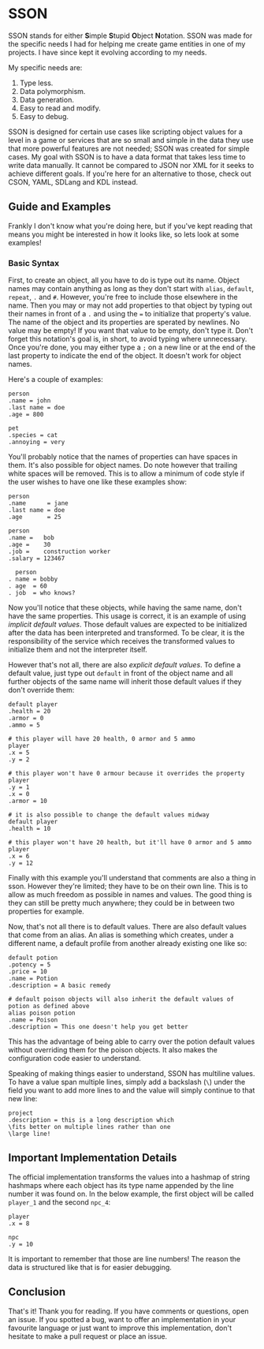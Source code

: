 # SSON
SSON stands for either **S**imple **S**tupid **O**bject **N**otation. SSON was made for the specific needs I had for helping me create game entities in one of my projects. I have since kept it evolving according to my needs.

My specific needs are:
1. Type less.
2. Data polymorphism.
3. Data generation.
4. Easy to read and modify.
5. Easy to debug.

SSON is designed for certain use cases like scripting object values for a level in a game or services that are so small and simple in the data they use that more powerful features are not needed; SSON was created for simple cases. My goal with SSON is to have a data format that takes less time to write data manually. It cannot be compared to JSON nor XML for it seeks to achieve different goals. If you're here for an alternative to those, check out CSON, YAML, SDLang and KDL instead. 

## Guide and Examples
Frankly I don't know what you're doing here, but if you've kept reading that means you might be interested in how it looks like, so lets look at some examples!

### Basic Syntax
First, to create an object, all you have to do is type out its name. Object names may contain anything as long as they don't start with `alias`, `default`, `repeat`, `.` and `#`. However, you're free to include those elsewhere in the name. Then you may or may not add properties to that object by typing out their names in front of a `.` and using the `=` to initialize that property's value. The name of the object and its properties are sperated by newlines. No value may be empty! If you want that value to be empty, don't type it. Don't forget this notation's goal is, in short, to avoid typing where unnecessary. Once you're done, you may either type a `;` on a new line or at the end of the last property to indicate the end of the object. It doesn't work for object names.

Here's a couple of examples:
```sson
person
.name = john
.last name = doe
.age = 800

pet
.species = cat
.annoying = very
```
You'll probably notice that the names of properties can have spaces in them. It's also possible for object names. Do note however that trailing white spaces will be removed. This is to allow a minimum of code style if the user wishes to have one like these examples show:
```sson
person
.name      = jane
.last name = doe
.age       = 25

person
.name =   bob
.age =    30
.job =    construction worker
.salary = 123467

  person
. name = bobby
. age  = 60
. job  = who knows?
```
Now you'll notice that these objects, while having the same name, don't have the same properties. This usage is correct, it is an example of using *implicit default values*. Those default values are expected to be initialized after the data has been interpreted and transformed. To be clear, it is the responsibility of the service which receives the transformed values to initialize them and not the interpreter itself.

However that's not all, there are also *explicit default values*. To define a default value, just type out `default` in front of the object name and all further objects of the same name will inherit those default values if they don't override them:
```sson
default player
.health = 20
.armor = 0
.ammo = 5

# this player will have 20 health, 0 armor and 5 ammo
player
.x = 5
.y = 2

# this player won't have 0 armour because it overrides the property
player
.y = 1
.x = 0
.armor = 10

# it is also possible to change the default values midway
default player
.health = 10

# this player won't have 20 health, but it'll have 0 armor and 5 ammo
player
.x = 6
.y = 12
```
Finally with this example you'll understand that comments are also a thing in sson. However they're limited; they have to be on their own line. This is to allow as much freedom as possible in names and values. The good thing is they can still be pretty much anywhere; they could be in between two properties for example.

Now, that's not all there is to default values. There are also default values that come from an alias. An alias is something which creates, under a different name, a default profile from another already existing one like so:
```sson
default potion
.potency = 5
.price = 10
.name = Potion
.description = A basic remedy

# default poison objects will also inherit the default values of potion as defined above
alias poison potion
.name = Poison
.description = This one doesn't help you get better
```
This has the advantage of being able to carry over the potion default values without overriding them for the poison objects. It also makes the configuration code easier to understand.

Speaking of making things easier to understand, SSON has multiline values. To have a value span multiple lines, simply add a backslash (`\`) under the field you want to add more lines to and the value will simply continue to that new line:
```sson
project
.description = this is a long description which
\fits better on multiple lines rather than one
\large line!
```
## Important Implementation Details
The official implementation transforms the values into a hashmap of string hashmaps where each object has its type name appended by the line number it was found on. In the below example, the first object will be called `player_1` and the second  `npc_4`:
```sson
player
.x = 8

npc
.y = 10
```
It is important to remember that those are line numbers! The reason the data is structured like that is for easier debugging.

## Conclusion
That's it! Thank you for reading. If you have comments or questions, open an issue. If you spotted a bug, want to offer an implementation in your favourite language or just want to improve this implementation, don't hesitate to make a pull request or place an issue.
